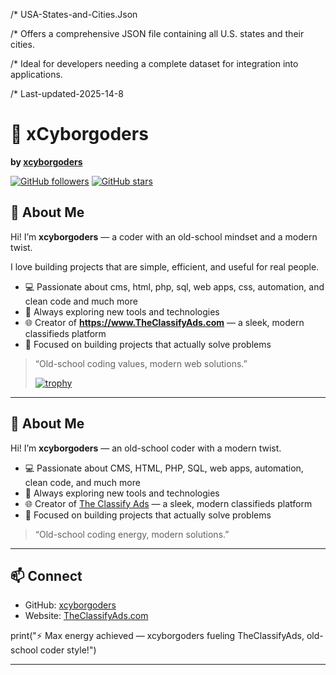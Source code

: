 /* USA-States-and-Cities.Json

/* Offers a comprehensive JSON file containing all U.S. states and their cities.

/* Ideal for developers needing a complete dataset for integration into applications.

/* Last-updated-2025-14-8 


# 🚀 xCyborgoders
**by [xcyborgoders](https://github.com/xcyborgoders)**  

[![GitHub followers](https://img.shields.io/github/followers/xcyborgoders?label=Follow&style=social)](https://github.com/xcyborgoders)
[![GitHub stars](https://img.shields.io/github/stars/xcyborgoders?style=social)](https://github.com/xcyborgoders)

## 👋 About Me

Hi! I’m **xcyborgoders** — a coder with an old-school mindset and a modern twist.  

I love building projects that are simple, efficient, and useful for real people.  

- 💻 Passionate about cms, html, php, sql, web apps, css, automation, and clean code and much more
- 🚀 Always exploring new tools and technologies  
- 🌐 Creator of **https://www.TheClassifyAds.com** — a sleek, modern classifieds platform  
- 🎯 Focused on building projects that actually solve problems  

> “Old-school coding values, modern web solutions.”
>
> [![trophy](https://github-profile-trophy.vercel.app/?username=xcyborgoders&theme=onedark)](https://github.com/ryo-ma/github-profile-trophy)

---

## 👋 About Me

Hi! I’m **xcyborgoders** — an old-school coder with a modern twist.  

- 💻 Passionate about CMS, HTML, PHP, SQL, web apps, automation, clean code, and much more  
- 🚀 Always exploring new tools and technologies  
- 🌐 Creator of [The Classify Ads](https://www.TheClassifyAds.com) — a sleek, modern classifieds platform  
- 🎯 Focused on building projects that actually solve problems  

> “Old-school coding energy, modern solutions.”

---

## 📫 Connect
- GitHub: [xcyborgoders](https://github.com/xcyborgoders)  
- Website: [TheClassifyAds.com](https://www.TheClassifyAds.com)  

print("⚡ Max energy achieved — xcyborgoders fueling TheClassifyAds, old-school coder style!")

---




